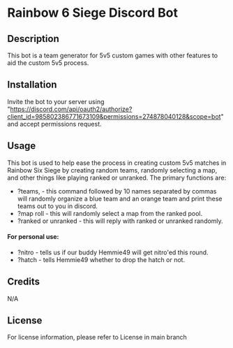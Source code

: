 # Rainbow 6 Siege Discord Bot

## Description
This bot is a team generator for 5v5 custom games with other features to aid the custom 5v5 process.

## Installation
Invite the bot to your server using "https://discord.com/api/oauth2/authorize?client_id=985802386771673109&permissions=274878040128&scope=bot" and accept permissions request. 

## Usage
This bot is used to help ease the process in creating custom 5v5 matches in Rainbow Six Siege by creating random teams, randomly selecting a map, and other things like playing ranked or unranked. The primary functions are:

* ?teams, - this command followed by 10 names separated by commas will randomly organize a blue team and an orange team and print these teams out to you in discord.
* ?map roll - this will randomly select a map from the ranked pool.
* ?ranked or unranked - this will reply with ranked or unranked randomly.

#### For personal use:

* ?nitro - tells us if our buddy Hemmie49 will get nitro'ed this round.
* ?hatch - tells Hemmie49 whether to drop the hatch or not.

## Credits
N/A

## License
For license information, please refer to License in main branch

